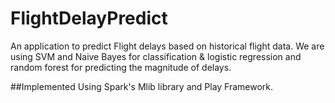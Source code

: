 # FlightDelayPredict

An application to predict Flight delays based on historical flight data. We are using SVM and Naive Bayes for classification & logistic regression 
and random forest for predicting the magnitude of delays.

##Implemented Using Spark's Mlib library and Play Framework.



